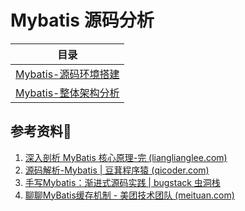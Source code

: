 # Mybatis 源码分析

| 目录                                              |
| ------------------------------------------------- |
| [Mybatis-源码环境搭建](./Mybatis-源码环境搭建.md) |
| [Mybatis-整体架构分析](./Mybatis-整体架构分析.md) |

## 参考资料🎁

1. <a href="https://learn.lianglianglee.com/专栏/深入剖析 MyBatis 核心原理-完">深入剖析 MyBatis 核心原理-完 (lianglianglee.com)</a>
2. [源码解析-Mybatis | 豆萁程序猿 (qicoder.com)](https://qicoder.com/categories/source-mybatis/)
3. [手写Mybatis：渐进式源码实践 | bugstack 虫洞栈](https://bugstack.cn/md/spring/develop-mybatis/2022-03-20-第1章：开篇介绍，手写Mybatis能给你带来什么？.html)
4. [聊聊MyBatis缓存机制 - 美团技术团队 (meituan.com)](https://tech.meituan.com/2018/01/19/mybatis-cache.html)

